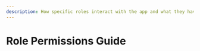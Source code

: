 ```yaml
---
description: How specific roles interact with the app and what they have access to
---
```


# Role Permissions Guide

